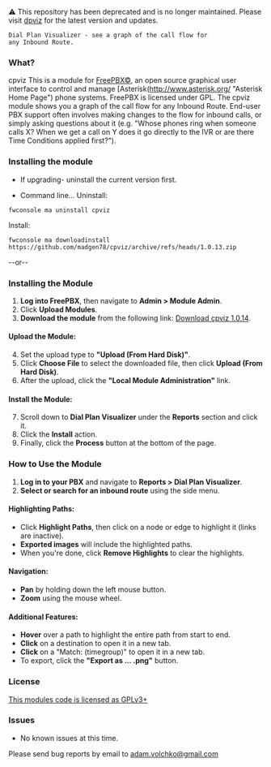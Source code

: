 ⚠️ This repository has been deprecated and is no longer maintained.
Please visit [dpviz](https://github.com/madgen78/dpviz) for the latest version and updates.

```
Dial Plan Visualizer - see a graph of the call flow for
any Inbound Route.
```
### What?
cpviz
This is a module for [FreePBX©](http://www.freepbx.org/ "FreePBX Home Page"), an open source graphical user interface to control and manage [Asterisk(http://www.asterisk.org/ "Asterisk Home Page") phone systems.  FreePBX is licensed under GPL.
The cpviz module shows you a graph of the call flow for any Inbound Route.  End-user PBX support often involves making changes to the flow for inbound calls, or simply asking questions about it (e.g. "Whose phones ring when someone calls X?  When we get a call on Y does it go directly to the IVR or are there Time Conditions applied first?").

### Installing the module
* If upgrading- uninstall the current version first.

* Command line...
Uninstall:
```
fwconsole ma uninstall cpviz
```

Install:
```
fwconsole ma downloadinstall https://github.com/madgen78/cpviz/archive/refs/heads/1.0.13.zip
```

--or--

### Installing the Module

1. **Log into FreePBX**, then navigate to **Admin > Module Admin**.
2. Click **Upload Modules**.
3. **Download the module** from the following link: [Download cpviz 1.0.14](https://github.com/madgen78/cpviz/archive/refs/heads/1.0.14.zip).

#### Upload the Module:
4. Set the upload type to **"Upload (From Hard Disk)"**.
5. Click **Choose File** to select the downloaded file, then click **Upload (From Hard Disk)**.
6. After the upload, click the **"Local Module Administration"** link.

#### Install the Module:
7. Scroll down to **Dial Plan Visualizer** under the **Reports** section and click it.
8. Click the **Install** action.
9. Finally, click the **Process** button at the bottom of the page.


### How to Use the Module
1. **Log in to your PBX** and navigate to **Reports > Dial Plan Visualizer**.
2. **Select or search for an inbound route** using the side menu.

#### Highlighting Paths:
- Click **Highlight Paths**, then click on a node or edge to highlight it (links are inactive).
- **Exported images** will include the highlighted paths.
- When you're done, click **Remove Highlights** to clear the highlights.

#### Navigation:
- **Pan** by holding down the left mouse button.
- **Zoom** using the mouse wheel.

#### Additional Features:
- **Hover** over a path to highlight the entire path from start to end.
- **Click** on a destination to open it in a new tab.
- **Click** on a "Match: (timegroup)" to open it in a new tab.
- To export, click the **"Export as ... .png"** button.

### License
[This modules code is licensed as GPLv3+](http://www.gnu.org/licenses/gpl-3.0.txt)

### Issues
* No known issues at this time.

Please send bug reports by email to adam.volchko@gmail.com
